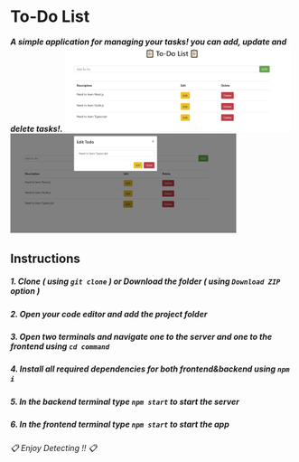 # To-Do List

***A simple application for managing your tasks! you can add, update and delete tasks!.***
<img src="./images/1.PNG" width=400>
<img src="./images/2.PNG" width=400>

## Instructions
##### 1. Clone ***( using `git clone` )*** or Download the folder ***( using ***`Download ZIP`*** option )*** #####
##### 2. Open your code editor and add the project folder #####
##### 3. Open two terminals and navigate one to the server and one to the frontend using ***`cd command`*** #####
##### 4. Install all required dependencies for both frontend&backend using ***`npm i`*** #####
##### 5. In the backend terminal type ***`npm start`*** to start the server #####
##### 6. In the frontend terminal type ***`npm start`*** to start the app #####

###### 📋 *Enjoy Detecting !!* 📋 ######


